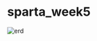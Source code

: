 # sparta_week5
![erd](https://user-images.githubusercontent.com/46406965/187889392-35586626-3825-421f-a20d-453f438c09ab.JPG)

